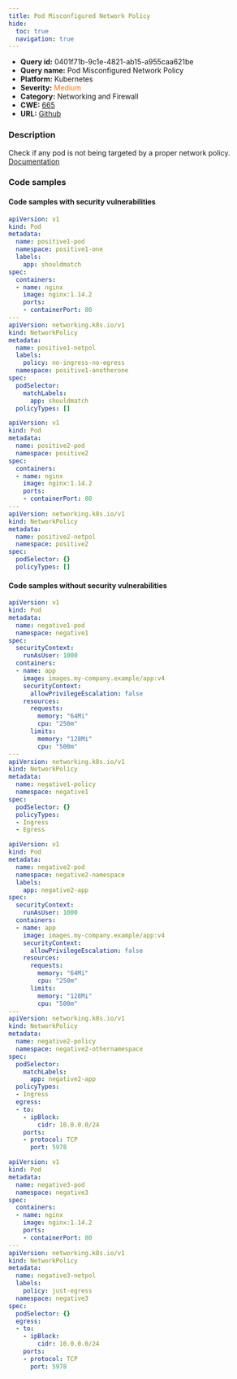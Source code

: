 ```yaml
---
title: Pod Misconfigured Network Policy
hide:
  toc: true
  navigation: true
---
```


<style>
  .highlight .hll {
    background-color: #ff171742;
  }
  .md-content {
    max-width: 1100px;
    margin: 0 auto;
  }
</style>

-   **Query id:** 0401f71b-9c1e-4821-ab15-a955caa621be
-   **Query name:** Pod Misconfigured Network Policy
-   **Platform:** Kubernetes
-   **Severity:** <span style="color:#ff7213">Medium</span>
-   **Category:** Networking and Firewall
-   **CWE:** <a href="https://cwe.mitre.org/data/definitions/665.html" onclick="newWindowOpenerSafe(event, 'https://cwe.mitre.org/data/definitions/665.html')">665</a>
-   **URL:** [Github](https://github.com/Checkmarx/kics/tree/master/assets/queries/k8s/pod_misconfigured_network_policy)

### Description
Check if any pod is not being targeted by a proper network policy.<br>
[Documentation](https://kubernetes.io/docs/concepts/services-networking/network-policies/)

### Code samples
#### Code samples with security vulnerabilities
```yaml title="Positive test num. 1 - yaml file" hl_lines="4"
apiVersion: v1
kind: Pod
metadata:
  name: positive1-pod
  namespace: positive1-one
  labels:
    app: shouldmatch
spec:
  containers:
  - name: nginx
    image: nginx:1.14.2
    ports:
    - containerPort: 80
---
apiVersion: networking.k8s.io/v1
kind: NetworkPolicy
metadata:
  name: positive1-netpol
  labels:
    policy: no-ingress-no-egress
  namespace: positive1-anotherone
spec:
  podSelector:
    matchLabels:
      app: shouldmatch
  policyTypes: []

```
```yaml title="Positive test num. 2 - yaml file" hl_lines="4"
apiVersion: v1
kind: Pod
metadata:
  name: positive2-pod
  namespace: positive2
spec:
  containers:
  - name: nginx
    image: nginx:1.14.2
    ports:
    - containerPort: 80
---
apiVersion: networking.k8s.io/v1
kind: NetworkPolicy
metadata:
  name: positive2-netpol
  namespace: positive2
spec:
  podSelector: {}
  policyTypes: []

```


#### Code samples without security vulnerabilities
```yaml title="Negative test num. 1 - yaml file"
apiVersion: v1
kind: Pod
metadata:
  name: negative1-pod
  namespace: negative1
spec:
  securityContext:
    runAsUser: 1000
  containers:
  - name: app
    image: images.my-company.example/app:v4
    securityContext:
      allowPrivilegeEscalation: false
    resources:
      requests:
        memory: "64Mi"
        cpu: "250m"
      limits:
        memory: "128Mi"
        cpu: "500m"
---
apiVersion: networking.k8s.io/v1
kind: NetworkPolicy
metadata:
  name: negative1-policy
  namespace: negative1
spec:
  podSelector: {}
  policyTypes:
  - Ingress
  - Egress

```
```yaml title="Negative test num. 2 - yaml file"
apiVersion: v1
kind: Pod
metadata:
  name: negative2-pod
  namespace: negative2-namespace
  labels:
    app: negative2-app
spec:
  securityContext:
    runAsUser: 1000
  containers:
  - name: app
    image: images.my-company.example/app:v4
    securityContext:
      allowPrivilegeEscalation: false
    resources:
      requests:
        memory: "64Mi"
        cpu: "250m"
      limits:
        memory: "128Mi"
        cpu: "500m"
---
apiVersion: networking.k8s.io/v1
kind: NetworkPolicy
metadata:
  name: negative2-policy
  namespace: negative2-othernamespace
spec:
  podSelector:
    matchLabels:
      app: negative2-app
  policyTypes:
  - Ingress
  egress:
  - to:
    - ipBlock:
        cidr: 10.0.0.0/24
    ports:
    - protocol: TCP
      port: 5978

```
```yaml title="Negative test num. 3 - yaml file"
apiVersion: v1
kind: Pod
metadata:
  name: negative3-pod
  namespace: negative3
spec:
  containers:
  - name: nginx
    image: nginx:1.14.2
    ports:
    - containerPort: 80
---
apiVersion: networking.k8s.io/v1
kind: NetworkPolicy
metadata:
  name: negative3-netpol
  labels:
    policy: just-egress
  namespace: negative3
spec:
  podSelector: {}
  egress:
  - to:
    - ipBlock:
        cidr: 10.0.0.0/24
    ports:
    - protocol: TCP
      port: 5978

```
